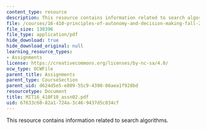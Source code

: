 ```yaml
---
content_type: resource
description: This resource contains information related to search algorithms.
file: /courses/16-410-principles-of-autonomy-and-decision-making-fall-2010/67633c6082a1724a3c469437d5c034cf_MIT16_410F10_assn02.pdf
file_size: 138396
file_type: application/pdf
hide_download: true
hide_download_original: null
learning_resource_types:
- Assignments
license: https://creativecommons.org/licenses/by-nc-sa/4.0/
ocw_type: OCWFile
parent_title: Assignments
parent_type: CourseSection
parent_uid: d624d5e5-e809-55c9-4390-06aea1f928bd
resourcetype: Document
title: MIT16_410F10_assn02.pdf
uid: 67633c60-82a1-724a-3c46-9437d5c034cf
---
```

This resource contains information related to search algorithms.